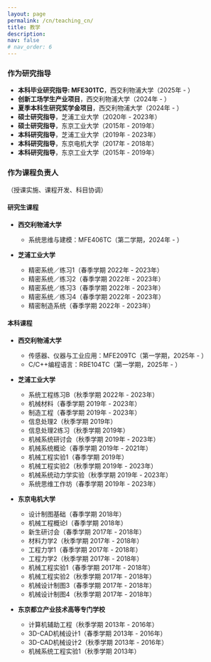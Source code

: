 ```yaml
---
layout: page
permalink: /cn/teaching_cn/
title: 教学
description:
nav: false
# nav_order: 6
---
```


### 作为研究指导
- **本科毕业研究指导: MFE301TC**，西交利物浦大学（2025年 - ）
- **创新工场学生产业项目**，西交利物浦大学（2024年 - ）
- **夏季本科生研究奖学金项目**，西交利物浦大学（2024年 - ）
- **硕士研究指导**，芝浦工业大学（2020年 - 2023年）
- **硕士研究指导**，东京工业大学（2015年 - 2019年）
- **本科研究指导**，芝浦工业大学（2019年 - 2023年）
- **本科研究指导**，东京电机大学（2017年 - 2018年）
- **本科研究指导**，东京工业大学（2015年 - 2019年）

### 作为课程负责人
（授课实施、课程开发、科目协调）

#### 研究生课程
- **西交利物浦大学**
  - 系统思维与建模：MFE406TC（第二学期，2024年 - ）

- **芝浦工业大学**
  - 精密系统／练习1（春季学期 2022年 - 2023年）
  - 精密系统／练习2（春季学期 2022年 - 2023年）
  - 精密系统／练习3（春季学期 2022年 - 2023年）
  - 精密系统／练习4（春季学期 2022年 - 2023年）
  - 精密制造系统（春季学期 2022年 - 2023年）

#### 本科课程
- **西交利物浦大学**
  - 传感器、仪器与工业应用：MFE209TC（第一学期，2025年 - ）
  - C/C++编程语言：RBE104TC（第一学期，2025年 - ）

- **芝浦工业大学**
  - 系统工程练习B（秋季学期 2022年 - 2023年）
  - 机械材料（春季学期 2019年 - 2023年）
  - 制造工程（春季学期 2019年 - 2023年）
  - 信息处理2（秋季学期 2019年）
  - 信息处理2练习（秋季学期 2019年）
  - 机械系统研讨会（秋季学期 2019年 - 2023年）
  - 机械系统概论（春季学期 2019年 - 2021年）
  - 机械工程实验1（春季学期 2019年）
  - 机械工程实验2（秋季学期 2019年 - 2023年）
  - 机械系统动力学实验（秋季学期 2019年 - 2023年）
  - 系统思维工作坊（春季学期 2019年 - 2023年）

- **东京电机大学**
  - 设计制图基础（春季学期 2018年）
  - 机械工程概论I（春季学期 2018年）
  - 新生研讨会（春季学期 2017年 - 2018年）
  - 材料力学2（秋季学期 2017年 - 2018年）
  - 工程力学1（春季学期 2017年 - 2018年）
  - 工程力学2（秋季学期 2017年 - 2018年）
  - 机械工程实验1（春季学期 2017年 - 2018年）
  - 机械工程实验2（秋季学期 2017年 - 2018年）
  - 机械设计制图3（春季学期 2017年 - 2018年）
  - 机械设计制图4（秋季学期 2017年 - 2018年）

- **东京都立产业技术高等专门学校**
  - 计算机辅助工程（秋季学期 2013年 - 2016年）
  - 3D-CAD机械设计1（春季学期 2013年 - 2016年）
  - 3D-CAD机械设计2（秋季学期 2013年 - 2016年）
  - 机械系统工程实验1（秋季学期 2013年）
